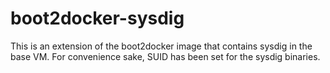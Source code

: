 # boot2docker-sysdig

This is an extension of the boot2docker image that contains sysdig in the base VM. For convenience sake, SUID has been set for the sysdig binaries. 
